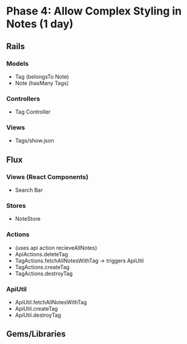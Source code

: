 # Phase 4: Allow Complex Styling in Notes (1 day)

## Rails
### Models
* Tag (belongsTo Note)
* Note (hasMany Tags)

### Controllers
* Tag Controller

### Views
* Tags/show.json

## Flux
### Views (React Components)
* Search Bar

### Stores
* NoteStore

### Actions
* (uses api action recieveAllNotes)
* ApiActions.deleteTag
* TagActions.fetchAllNotesWithTag -> triggers ApiUtil
* TagActions.createTag
* TagActions.destroyTag

### ApiUtil
* ApiUtil.fetchAllNotesWithTag
* ApiUtil.createTag
* ApiUtil.destroyTag


## Gems/Libraries
